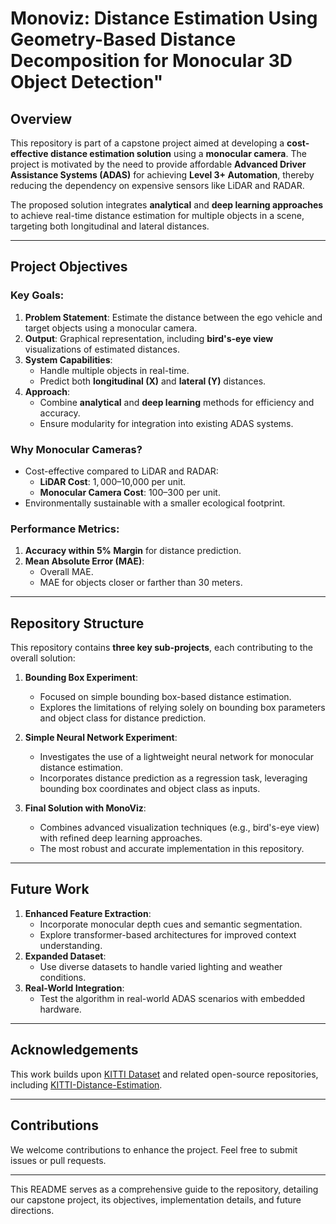 # Monoviz: Distance Estimation Using Geometry-Based Distance Decomposition for Monocular 3D Object Detection"

## Overview

This repository is part of a capstone project aimed at developing a **cost-effective distance estimation solution** using a **monocular camera**. The project is motivated by the need to provide affordable **Advanced Driver Assistance Systems (ADAS)** for achieving **Level 3+ Automation**, thereby reducing the dependency on expensive sensors like LiDAR and RADAR. 

The proposed solution integrates **analytical** and **deep learning approaches** to achieve real-time distance estimation for multiple objects in a scene, targeting both longitudinal and lateral distances.

---

## Project Objectives

### Key Goals:
1. **Problem Statement**: Estimate the distance between the ego vehicle and target objects using a monocular camera.
2. **Output**: Graphical representation, including **bird's-eye view** visualizations of estimated distances.
3. **System Capabilities**:
   - Handle multiple objects in real-time.
   - Predict both **longitudinal (X)** and **lateral (Y)** distances.
4. **Approach**:
   - Combine **analytical** and **deep learning** methods for efficiency and accuracy.
   - Ensure modularity for integration into existing ADAS systems.

### Why Monocular Cameras?
- Cost-effective compared to LiDAR and RADAR:
  - **LiDAR Cost**: $1,000–$10,000 per unit.
  - **Monocular Camera Cost**: $100–$300 per unit.
- Environmentally sustainable with a smaller ecological footprint.

### Performance Metrics:
1. **Accuracy within 5% Margin** for distance prediction.
2. **Mean Absolute Error (MAE)**:
   - Overall MAE.
   - MAE for objects closer or farther than 30 meters.

---

## Repository Structure

This repository contains **three key sub-projects**, each contributing to the overall solution:

1. **Bounding Box Experiment**:
   - Focused on simple bounding box-based distance estimation.
   - Explores the limitations of relying solely on bounding box parameters and object class for distance prediction.

2. **Simple Neural Network Experiment**:
   - Investigates the use of a lightweight neural network for monocular distance estimation.
   - Incorporates distance prediction as a regression task, leveraging bounding box coordinates and object class as inputs.

3. **Final Solution with MonoViz**:
   - Combines advanced visualization techniques (e.g., bird's-eye view) with refined deep learning approaches.
   - The most robust and accurate implementation in this repository.

---

## Future Work

1. **Enhanced Feature Extraction**:
   - Incorporate monocular depth cues and semantic segmentation.
   - Explore transformer-based architectures for improved context understanding.
2. **Expanded Dataset**:
   - Use diverse datasets to handle varied lighting and weather conditions.
3. **Real-World Integration**:
   - Test the algorithm in real-world ADAS scenarios with embedded hardware.

---

## Acknowledgements

This work builds upon [KITTI Dataset](http://www.cvlibs.net/datasets/kitti/) and related open-source repositories, including [KITTI-Distance-Estimation](https://github.com/harshilpatel312/KITTI-distance-estimation).

---

## Contributions

We welcome contributions to enhance the project. Feel free to submit issues or pull requests.

---

This README serves as a comprehensive guide to the repository, detailing our capstone project, its objectives, implementation details, and future directions.

